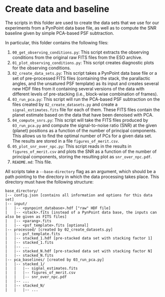 # Create data and baseline

The scripts in this folder are used to create the data sets that we use for our experiments from a PynPoint data base file, as well as to compute the SNR baseline given by simple PCA-based PSF subtraction.

In particular, this folder contains the following files:

1. ``00_get_observing_conditions.py``:
   This script extracts the observing conditions from the original raw FITS files from the ESO archive.
2. ``01_plot_observing_conditions.py``:
   This script creates diagnostic plots for the observing conditions.
3. ``02_create_data_sets.py``:
   This script takes a PynPoint data base file or a set of pre-processed FITS files (containing the stack, the parallactic angles, and the unsatured PSF template) as its input and creates several new HDF files from it containing several versions of the data with different levels of pre-stacking (i.e., block-wise combination of frames).
4. ``03_run_pca.py``:
   This script will run the PCA-based PSF subtraction on the files created by ``02_create_datasets.py`` and create a ``signal_estimates.fits`` file for each of them.
   These FITS files contain the planet estimate based on the data that have been denoised with PCA.
5. ``04_compute_snrs.py``:
   This script will take the FITS files produced by ``03_run_pca.py`` and compute the signal-to-noise ratio (SNR) at the given (planet) positions as a function of the number of principal components.
   This allows us to find the optimal number of PCs for a given data set.
   The results are stored in a file ``figures_of_merit.csv``.
6. ``05_plot_snr_over_npc.py``:
   This script reads in the results in ``figures_of_merit.csv`` and plots the SNR as a function of the number of principal components, storing the resulting plot as ``snr_over_npc.pdf``.
6. ``README.md``:
   This file.

All scripts take a ``--base-directory`` flag as an argument, which should be a path pointing to the directory in which the data processing takes place.
This directory must have the following structure:

```
base_directory/
|-- config.json [contains all information and options for this data set]
|-- input/
|   |-- <pynpoint_database>.hdf ["raw" HDF file]
|   |-- <stack>.fits [instead of a PynPoint data base, the inputs can also be given as FITS files]
|   |-- <parang>.fits
|   |-- <psf_template>.fits [optional]
|-- processed/ [created by 02_create_datasets.py]
|   |-- psf_template.fits
|   |-- stacked_1.hdf [pre-stacked data set with stacking factor 1]
|   |-- stacked_1.fits
|   |-- ...
|   |-- stacked_N.hdf [pre-stacked data set with stacking factor N]
|   |-- stacked_N.fits
|-- pca_baselines/ [created by 03_run_pca.py]
|   |-- stacked_1/
|   |   |-- signal_estimates.fits
|   |   |-- figures_of_merit.csv
|   |   |-- snr_over_npc.pdf
|   |-- ...
|   |-- stacked_N/
|   |   |-- ...
```
